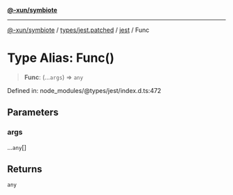 [**@-xun/symbiote**](../../../../../README.md)

***

[@-xun/symbiote](../../../../../README.md) / [types/jest.patched](../../../README.md) / [jest](../README.md) / Func

# Type Alias: Func()

> **Func**: (...`args`) => `any`

Defined in: node\_modules/@types/jest/index.d.ts:472

## Parameters

### args

...`any`[]

## Returns

`any`
